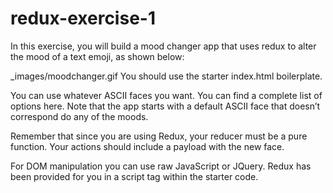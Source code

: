 # redux-exercise-1
In this exercise, you will build a mood changer app that uses redux to alter the mood of a text emoji, as shown below:

_images/moodchanger.gif
You should use the starter index.html boilerplate.

You can use whatever ASCII faces you want. You can find a complete list of options here. Note that the app starts with a default ASCII face that doesn’t correspond do any of the moods.

Remember that since you are using Redux, your reducer must be a pure function. Your actions should include a payload with the new face.

For DOM manipulation you can use raw JavaScript or JQuery. Redux has been provided for you in a script tag within the starter code.
